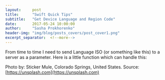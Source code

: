 ```yaml
---
layout:     post
title:      "Swift Quick Tips"
subtitle:   "Get Device Language and Region Code"
date:       2017-05-24 10:00:00
author:     "Sasha Prokhorenko"
header-img: "img/blog/posts_covers/post_cover1.png"
excerpt_separator:  <!--more-->
---
```

From time to time I need to send Language ISO (or something like this) to a server as a parameter.
Here is a little function which can handle this:

<script src="https://gist.github.com/minikin/3b13e91fe500ad7583cbc9eecd0c5106.js"></script>

Photo by: Sticker Mule, Colorado Springs, United States.
Source: [https://unsplash.com](https://unsplash.com)
